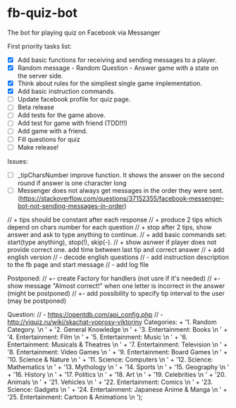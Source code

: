 # fb-quiz-bot
The bot for playing quiz on Facebook via Messanger

First priority tasks list: 

- [x] Add basic functions for receiving and sending messages to a player.
- [x] Random message - Random Question - Answer game with a state on the server side.
- [x] Think about rules for the simpliest single game implementation.
- [x] Add basic instruction commands.
- [ ] Update facebook profile for quiz page.
- [ ] Beta release
- [ ] Add tests for the game above. 
- [ ] Add test for game with friend (TDD!!!)
- [ ] Add game with a friend.
- [ ] Fill questions for quiz
- [ ] Make release!

Issues:
- [ ] _tipCharsNumber improve function. It shows the answer on the second round if answer is one character long
- [ ] Messenger does not always get messages in the order they were sent. 
        (https://stackoverflow.com/questions/37152355/facebook-messenger-bot-not-sending-messages-in-order)
         
// + tips should be constant after each response
// + produce 2 tips which depend on chars number for each question
// + stop after 2 tips, show answer and ask to type anything to continue.
// + add basic commands set: start(type anything), stop(!), skip(-).
// + show asnwer if player does not provide correct one. add time between last tip and correct answer
// + add english version 
// - decode english questions
// - add instruction description to the fb page and start message
// - add log file


Postponed:
// +- create Factory for handlers (not usre if it's needed)
// +- show message "Almost correct!" when one letter is incorrect in the answer (might be postponed)
// +- add possibility to specify tip interval to the user (may be postponed)

Question:
// - https://opentdb.com/api_config.php
// - http://viquiz.ru/wiki/skachat-voprosy-viktoriny
Categories:
    + '1. Random Category. \n ' 
    + '2. General Knowledge \n '
    + '3. Entertainment: Books \n '
    + '4. Entertainment: Film \n ' 
    + '5. Entertainment: Music \n '
    + '6. Entertainment: Musicals & Theatres \n '
    + '7. Entertainment: Television \n '
    + '8. Entertainment: Video Games \n '
    + '9. Entertainment: Board Games \n '
    + '10. Science & Nature \n ' 
    + '11. Science: Computers \n ' 
    + '12. Science: Mathematics \n '
    + '13. Mythology \n '
    + '14. Sports \n '
    + '15. Geography \n '
    + '16. History \n '
    + '17. Politics \n '
    + '18. Art \n '
    + '19. Celebrities \n '
    + '20. Animals \n '
    + '21. Vehicles \n '
    + '22. Entertainment: Comics \n '
    + '23. Science: Gadgets \n '
    + '24. Entertainment: Japanese Anime & Manga \n '
    + '25. Entertainment: Cartoon & Animations \n ');